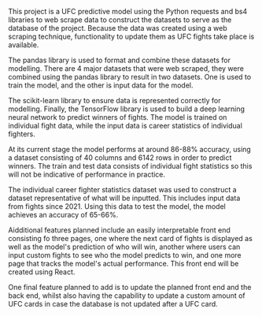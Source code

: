 This project is a UFC predictive model using the Python requests and bs4 libraries to web scrape data to construct the datasets to serve as the database of the project. Because the data was created using a web scraping technique, functionality to update them as UFC fights take place is available.

The pandas library is used to format and combine these datasets for modelling. There are 4 major datasets that were web scraped, they were combined using the pandas library to result in two datasets. One is used to train the model, and the other is input data for the model.

The scikit-learn library to ensure data is represented correctly for modelling. Finally, the TensorFlow library is used to build a deep learning neural network to predict winners of fights. The model is trained on individual fight data, while the input data is career statistics of individual fighters.

At its current stage the model performs at around 86-88% accuracy, using a dataset consisting of 40 columns and 6142 rows in order to predict winners. The train and test data consists of individual fight statistics so this will not be indicative of performance in practice. 

The individual career fighter statistics dataset was used to construct a dataset representative of what will be inputted. This includes input data from fights since 2021. Using this data to test the model, the model achieves an accuracy of 65-66%.

Aidditional features planned include an easily interpretable front end consisting fo three pages, one where the next card of fights is displayed as well as the model's prediction of who will win, another where users can input custom fights to see who the model predicts to win, and one more page that tracks the model's actual performance. This front end will be created using React.

One final feature planned to add is to update the planned front end and the back end, whilst also having the capability to update a custom amount of UFC cards in case the database is not updated after a UFC card.

